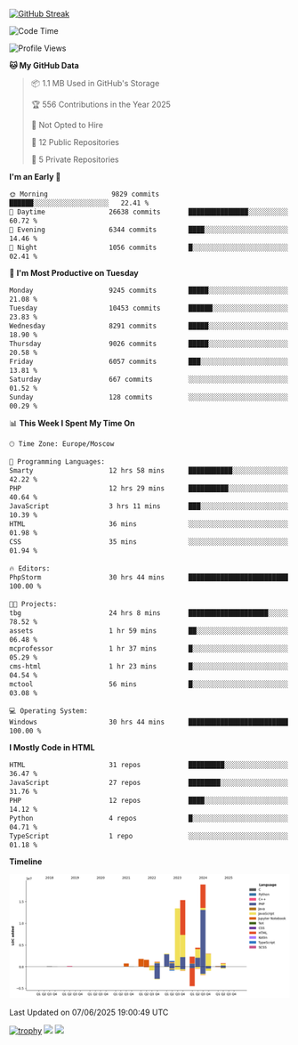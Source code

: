 [![GitHub Streak](https://github-readme-streak-stats.herokuapp.com/?user=yogik10)](https://git.io/streak-stats)
<!--START_SECTION:waka-->
![Code Time](http://img.shields.io/badge/Code%20Time-1%2C412%20hrs%2039%20mins-blue)

![Profile Views](http://img.shields.io/badge/Profile%20Views-0-blue)

**🐱 My GitHub Data** 

> 📦 1.1 MB Used in GitHub's Storage 
 > 
> 🏆 556 Contributions in the Year 2025
 > 
> 🚫 Not Opted to Hire
 > 
> 📜 12 Public Repositories 
 > 
> 🔑 5 Private Repositories 
 > 
**I'm an Early 🐤** 

```text
🌞 Morning                9829 commits        ██████░░░░░░░░░░░░░░░░░░░   22.41 % 
🌆 Daytime                26638 commits       ███████████████░░░░░░░░░░   60.72 % 
🌃 Evening                6344 commits        ████░░░░░░░░░░░░░░░░░░░░░   14.46 % 
🌙 Night                  1056 commits        █░░░░░░░░░░░░░░░░░░░░░░░░   02.41 % 
```
📅 **I'm Most Productive on Tuesday** 

```text
Monday                   9245 commits        █████░░░░░░░░░░░░░░░░░░░░   21.08 % 
Tuesday                  10453 commits       ██████░░░░░░░░░░░░░░░░░░░   23.83 % 
Wednesday                8291 commits        █████░░░░░░░░░░░░░░░░░░░░   18.90 % 
Thursday                 9026 commits        █████░░░░░░░░░░░░░░░░░░░░   20.58 % 
Friday                   6057 commits        ███░░░░░░░░░░░░░░░░░░░░░░   13.81 % 
Saturday                 667 commits         ░░░░░░░░░░░░░░░░░░░░░░░░░   01.52 % 
Sunday                   128 commits         ░░░░░░░░░░░░░░░░░░░░░░░░░   00.29 % 
```


📊 **This Week I Spent My Time On** 

```text
🕑︎ Time Zone: Europe/Moscow

💬 Programming Languages: 
Smarty                   12 hrs 58 mins      ███████████░░░░░░░░░░░░░░   42.22 % 
PHP                      12 hrs 29 mins      ██████████░░░░░░░░░░░░░░░   40.64 % 
JavaScript               3 hrs 11 mins       ███░░░░░░░░░░░░░░░░░░░░░░   10.39 % 
HTML                     36 mins             ░░░░░░░░░░░░░░░░░░░░░░░░░   01.98 % 
CSS                      35 mins             ░░░░░░░░░░░░░░░░░░░░░░░░░   01.94 % 

🔥 Editors: 
PhpStorm                 30 hrs 44 mins      █████████████████████████   100.00 % 

🐱‍💻 Projects: 
tbg                      24 hrs 8 mins       ████████████████████░░░░░   78.52 % 
assets                   1 hr 59 mins        ██░░░░░░░░░░░░░░░░░░░░░░░   06.48 % 
mcprofessor              1 hr 37 mins        █░░░░░░░░░░░░░░░░░░░░░░░░   05.29 % 
cms-html                 1 hr 23 mins        █░░░░░░░░░░░░░░░░░░░░░░░░   04.54 % 
mctool                   56 mins             █░░░░░░░░░░░░░░░░░░░░░░░░   03.08 % 

💻 Operating System: 
Windows                  30 hrs 44 mins      █████████████████████████   100.00 % 
```

**I Mostly Code in HTML** 

```text
HTML                     31 repos            █████████░░░░░░░░░░░░░░░░   36.47 % 
JavaScript               27 repos            ████████░░░░░░░░░░░░░░░░░   31.76 % 
PHP                      12 repos            ████░░░░░░░░░░░░░░░░░░░░░   14.12 % 
Python                   4 repos             █░░░░░░░░░░░░░░░░░░░░░░░░   04.71 % 
TypeScript               1 repo              ░░░░░░░░░░░░░░░░░░░░░░░░░   01.18 % 
```



**Timeline**

![Lines of Code chart](https://raw.githubusercontent.com/Yogik10/Yogik10/main/assets/bar_graph.png)


 Last Updated on 07/06/2025 19:00:49 UTC
<!--END_SECTION:waka-->
[![trophy](https://github-profile-trophy.vercel.app/?username=yogik10)](https://github.com/ryo-ma/github-profile-trophy)
![](https://github-profile-summary-cards.vercel.app/api/cards/profile-details?username=yogik10&theme=solarized_dark)
![](https://github-profile-summary-cards.vercel.app/api/cards/most-commit-language?username=yogik10&theme=solarized_dark)


